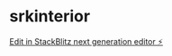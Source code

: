 # srkinterior

[Edit in StackBlitz next generation editor ⚡️](https://stackblitz.com/~/github.com/R-Mishra0201/srkinterior)